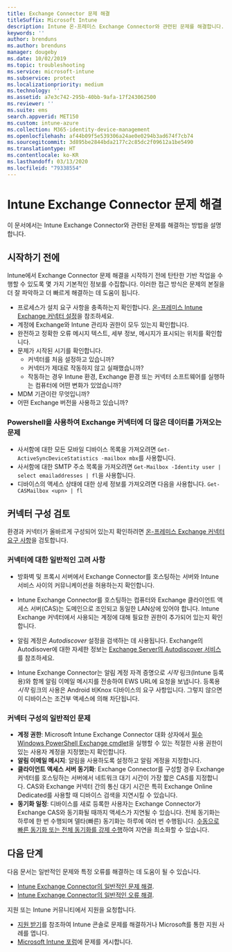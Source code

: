 ```yaml
---
title: Exchange Connector 문제 해결
titleSuffix: Microsoft Intune
description: Intune 온-프레미스 Exchange Connector와 관련된 문제를 해결합니다.
keywords: ''
author: brenduns
ms.author: brenduns
manager: dougeby
ms.date: 10/02/2019
ms.topic: troubleshooting
ms.service: microsoft-intune
ms.subservice: protect
ms.localizationpriority: medium
ms.technology: ''
ms.assetid: a7e3c742-295b-40bb-9afa-17f243062500
ms.reviewer: ''
ms.suite: ems
search.appverid: MET150
ms.custom: intune-azure
ms.collection: M365-identity-device-management
ms.openlocfilehash: af44b09f5e539306a24ae0e0294b3ad674f7cb74
ms.sourcegitcommit: 3d895be2844bda2177c2c85dc2f09612a1be5490
ms.translationtype: HT
ms.contentlocale: ko-KR
ms.lasthandoff: 03/13/2020
ms.locfileid: "79338554"
---
```

# <a name="troubleshoot-the-intune-exchange-connector"></a>Intune Exchange Connector 문제 해결

이 문서에서는 Intune Exchange Connector와 관련된 문제를 해결하는 방법을 설명합니다.

## <a name="before-you-start"></a>시작하기 전에

Intune에서 Exchange Connector 문제 해결을 시작하기 전에 탄탄한 기반 작업을 수행할 수 있도록 몇 가지 기본적인 정보를 수집합니다. 이러한 접근 방식은 문제의 본질을 더 잘 파악하고 더 빠르게 해결하는 데 도움이 됩니다.

- 프로세스가 설치 요구 사항을 충족하는지 확인합니다. [온-프레미스 Intune Exchange 커넥터 설정](exchange-connector-install.md)을 참조하세요.
- 계정에 Exchange와 Intune 관리자 권한이 모두 있는지 확인합니다.
- 완전하고 정확한 오류 메시지 텍스트, 세부 정보, 메시지가 표시되는 위치를 확인합니다.
- 문제가 시작된 시기를 확인합니다. 
  - 커넥터를 처음 설정하고 있습니까? 
  - 커넥터가 제대로 작동하지 않고 실패했습니까?
  - 작동하는 경우 Intune 환경, Exchange 환경 또는 커넥터 소프트웨어를 실행하는 컴퓨터에 어떤 변화가 있었습니까?
- MDM 기관이란 무엇입니까?
- 어떤 Exchange 버전을 사용하고 있습니까?

### <a name="use-powershell-to-get-more-data-on-exchange-connector-issues"></a>Powershell을 사용하여 Exchange 커넥터에 더 많은 데이터를 가져오는 문제

- 사서함에 대한 모든 모바일 디바이스 목록을 가져오려면 `Get-ActiveSyncDeviceStatistics -mailbox mbx`를 사용합니다.
- 사서함에 대한 SMTP 주소 목록을 가져오려면 `Get-Mailbox -Identity user | select emailaddresses | fl`을 사용합니다.
- 디바이스의 액세스 상태에 대한 상세 정보를 가져오려면 다음을 사용합니다. `Get-CASMailbox <upn> | fl`

## <a name="review-the-connector-configuration"></a>커넥터 구성 검토

환경과 커넥터가 올바르게 구성되어 있는지 확인하려면 [온-프레미스 Exchange 커넥터 요구 사항](exchange-connector-install.md#intune-exchange-connector-requirements)을 검토합니다. 

### <a name="general-considerations-for-the-connector"></a>커넥터에 대한 일반적인 고려 사항

- 방화벽 및 프록시 서버에서 Exchange Connector를 호스팅하는 서버와 Intune 서비스 사이의 커뮤니케이션을 허용하는지 확인합니다.

- Intune Exchange Connector를 호스팅하는 컴퓨터와 Exchange 클라이언트 액세스 서버(CAS)는 도메인으로 조인되고 동일한 LAN상에 있어야 합니다. Intune Exchange 커넥터에서 사용되는 계정에 대해 필요한 권한이 추가되어 있는지 확인합니다.

- 알림 계정은 *Autodiscover* 설정을 검색하는 데 사용됩니다. Exchange의 Autodisover에 대한 자세한 정보는 [Exchange Server의 Autodiscover 서비스](https://docs.microsoft.com/exchange/architecture/client-access/autodiscover?view=exchserver-2016)를 참조하세요.

- Intune Exchange Connector는 알림 계정 자격 증명으로 *시작* 링크(Intune 등록용)와 함께 알림 이메일 메시지를 전송하여 EWS URL에 요청을 보냅니다. 등록용 *시작* 링크의 사용은 Android 비Knox 디바이스의 요구 사항입니다. 그렇지 않으면 이 디바이스는 조건부 액세스에 의해 차단됩니다.

### <a name="common-issues-for-connector-configurations"></a>커넥터 구성의 일반적인 문제

- **계정 권한**: Microsoft Intune Exchange Connector 대화 상자에서 [필수 Windows PowerShell Exchange cmdlet](exchange-connector-install.md#exchange-cmdlet-requirements)을 실행할 수 있는 적절한 사용 권한이 있는 사용자 계정을 지정했는지 확인합니다.
- **알림 이메일 메시지**: 알림을 사용하도록 설정하고 알림 계정을 지정합니다.
- **클라이언트 액세스 서버 동기화**: Exchange Connector를 구성할 경우 Exchange 커넥터를 호스팅하는 서버에서 네트워크 대기 시간이 가장 짧은 CAS를 지정합니다. CAS와 Exchange 커넥터 간의 통신 대기 시간은 특히 Exchange Online Dedicated를 사용할 때 디바이스 검색을 지연시킬 수 있습니다.
- **동기화 일정**: 디바이스를 새로 등록한 사용자는 Exchange Connector가 Exchange CAS와 동기화될 때까지 액세스가 지연될 수 있습니다. 전체 동기화는 하루에 한 번 수행되며 델타(빠른) 동기화는 하루에 여러 번 수행됩니다. [수동으로 빠른 동기화 또는 전체 동기화를 강제 수행](exchange-connector-install.md#manually-force-a-quick-sync-or-full-sync)하여 지연을 최소화할 수 있습니다.

## <a name="next-steps"></a>다음 단계
다음 문서는 일반적인 문제와 특정 오류를 해결하는 데 도움이 될 수 있습니다.

- [Intune Exchange Connector의 일반적인 문제 해결](troubleshoot-exchange-connector-common-problems.md).
- [Intune Exchange Connector의 일반적인 오류 해결](troubleshoot-exchange-connector-common-errors.md).

지원 또는 Intune 커뮤니티에서 지원을 요청합니다.

- [지원 받기](../fundamentals/get-support.md)를 참조하여 Intune 콘솔로 문제를 해결하거나 Microsoft를 통한 지원 사례를 엽니다. 
- [Microsoft Intune 포럼](https://social.technet.microsoft.com/Forums/en-US/home?forum=microsoftintuneprod)에 문제를 게시합니다.  
